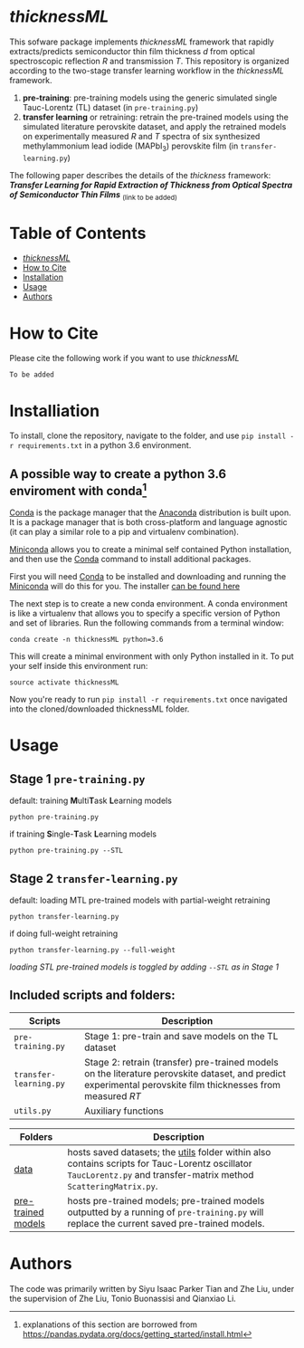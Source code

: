 # _thicknessML_
This sofware package implements _thicknessML_ framework that rapidly extracts/predicts semiconductor thin film thickness _d_ from optical spectroscopic reflection _R_ and transmission _T_. This repository is organized according to the two-stage transfer learning workflow in the _thicknessML_ framework.
1. **pre-training**: pre-training models using the generic simulated single Tauc-Lorentz (TL) dataset (in `pre-training.py`)
2. **transfer learning** or retraining: retrain the pre-trained models using the simulated literature perovskite dataset, and apply the retrained models on experimentally measured _R_ and _T_ spectra of six synthesized methylammonium lead iodide (MAPbI<sub>3</sub>) perovskite film (in `transfer-learning.py`)

The following paper describes the details of the _thickness_ framework: **_Transfer Learning for Rapid Extraction of Thickness from Optical Spectra of Semiconductor Thin Films_** <sub>(link to be added)</sub>
# Table of Contents
- [_thicknessML_](#thicknessML)
- [How to Cite](#how-to-cite)
- [Installation](#installation)
- [Usage](#usage)
- [Authors](#authors)

# How to Cite
Please cite the following work if you want to use _thicknessML_
```
To be added
```
# Installiation
To install, clone the repository, navigate to the folder, and use `pip install -r requirements.txt` in a python 3.6 environment.

## A possible way to create a python 3.6 enviroment with conda[^1]
[Conda](https://conda.io/en/latest/) is the package manager that the [Anaconda](https://docs.continuum.io/anaconda/) distribution is built upon. It is a package manager that is both cross-platform and language agnostic (it can play a similar role to a pip and virtualenv combination).

[Miniconda](https://docs.conda.io/en/latest/miniconda.html) allows you to create a minimal self contained Python installation, and then use the [Conda](https://conda.io/en/latest/) command to install additional packages.

First you will need [Conda](https://conda.io/en/latest/) to be installed and downloading and running the [Miniconda](https://docs.conda.io/en/latest/miniconda.html) will do this for you. The installer [can be found here](https://docs.conda.io/en/latest/miniconda.html)

The next step is to create a new conda environment. A conda environment is like a virtualenv that allows you to specify a specific version of Python and set of libraries. Run the following commands from a terminal window:
```
conda create -n thicknessML python=3.6
```
This will create a minimal environment with only Python installed in it. To put your self inside this environment run:
```
source activate thicknessML
```
Now you're ready to run `pip install -r requirements.txt` once navigated into the cloned/downloaded thicknessML folder.


# Usage

## Stage 1 `pre-training.py`
default: training **M**ulti**T**ask **L**earning models
```
python pre-training.py
```
if training **S**ingle-**T**ask **L**earning models
```
python pre-training.py --STL
```
## Stage 2 `transfer-learning.py`
default: loading MTL pre-trained models with partial-weight retraining
```
python transfer-learning.py
```
if doing full-weight retraining
```
python transfer-learning.py --full-weight
``` 
_loading STL pre-trained models is toggled by adding `--STL` as in Stage 1_

## Included scripts and folders:

| Scripts | Description |
| ------------- | ------------------------------ |
| `pre-training.py`      | Stage 1: pre-train and save models on the TL dataset|
| `transfer-learning.py`      | Stage 2: retrain (transfer) pre-trained models on the literature perovskite dataset, and predict experimental perovskite film thicknesses from measured _RT_|
| `utils.py` | Auxiliary functions|

| Folders | Description |
| ------------- | ------------------------------ |
| [data](./data)  | hosts saved datasets; the [utils](./data/utils/) folder within also contains scripts for Tauc-Lorentz oscillator `TaucLorentz.py` and transfer-matrix method `ScatteringMatrix.py`. |
| [pre-trained models](./pre-trained%20models/) | hosts pre-trained models; pre-trained models outputted by a running of `pre-training.py` will replace the current saved pre-trained models.


# Authors
The code was primarily written by Siyu Isaac Parker Tian and Zhe Liu, under the supervision of Zhe Liu, Tonio Buonassisi and Qianxiao Li.

[^1]: explanations of this section are borrowed from https://pandas.pydata.org/docs/getting_started/install.html